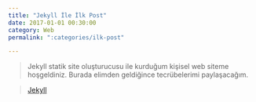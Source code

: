 ```yaml
---
title: "Jekyll İle İlk Post"
date: 2017-01-01 00:30:00
category: Web
permalink: ":categories/ilk-post"

---
```



> Jekyll statik site oluşturucusu ile kurduğum kişisel web siteme hoşgeldiniz. Burada elimden geldiğince tecrübelerimi paylaşacağım.
>

>
>  [Jekyll](https://jekyllrb.com/)
